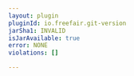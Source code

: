 ```yaml
---
layout: plugin
pluginId: io.freefair.git-version
jarSha1: INVALID
isJarAvailable: true
error: NONE
violations: []

---
```

